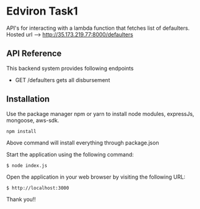 # Edviron Task1
API's for interacting with a lambda function that fetches list of defaulters.
Hosted url --> http://35.173.219.77:8000/defaulters

## API Reference
This backend system provides following endpoints

* GET /defaulters gets all disbursement


## Installation
Use the package manager npm or yarn to install node modules, expressJs, mongoose, aws-sdk.

```bash
npm install
```
Above command will install everything through package.json

Start the application using the following command:
```
$ node index.js
```

Open the application in your web browser by visiting the following URL:
```
$ http://localhost:3000
```

Thank you!!